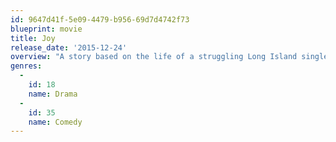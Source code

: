 ```yaml
---
id: 9647d41f-5e09-4479-b956-69d7d4742f73
blueprint: movie
title: Joy
release_date: '2015-12-24'
overview: "A story based on the life of a struggling Long Island single mom who became one of the country's most successful entrepreneurs."
genres:
  -
    id: 18
    name: Drama
  -
    id: 35
    name: Comedy
---
```

